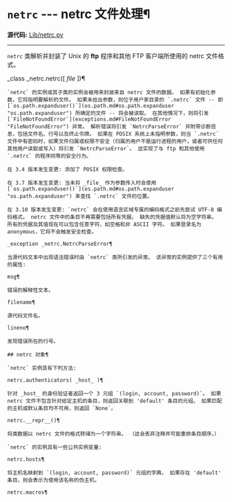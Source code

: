 # `netrc` \--- netrc 文件处理¶

**源代码:** [Lib/netrc.py](https://github.com/python/cpython/tree/3.12/Lib/netrc.py)

* * *

`netrc` 类解析并封装了 Unix 的 **ftp** 程序和其他 FTP 客户端所使用的 netrc 文件格式。

_class _netrc.netrc([ _file_ ])¶

    

~~~
`netrc` 的实例或其子类的实例会被用来封装来自 netrc 文件的数据。 如果有初始化参数，它将指明要解析的文件。 如果未给出参数，则位于用户家目录的 `.netrc` 文件 -- 即 [`os.path.expanduser()`](os.path.md#os.path.expanduser "os.path.expanduser") 所确定的文件 -- 将会被读取。 在其他情况下，则将引发 [`FileNotFoundError`](exceptions.md#FileNotFoundError "FileNotFoundError") 异常。 解析错误将引发 `NetrcParseError` 并附带诊断信息，包括文件名、行号以及终止令牌。 如果在 POSIX 系统上未指明参数，则当 `.netrc` 文件中有密码时，如果文件归属或权限不安全（归属的用户不是运行进程的用户，或者可供任何其他用户读取或写入）将引发 `NetrcParseError`。 这实现了与 ftp 和其他使用 `.netrc` 的程序同等的安全行为。

在 3.4 版本发生变更: 添加了 POSIX 权限检查。

在 3.7 版本发生变更: 当未将 _file_ 作为参数传入时会使用 [`os.path.expanduser()`](os.path.md#os.path.expanduser "os.path.expanduser") 来查找 `.netrc` 文件的位置。

在 3.10 版本发生变更: `netrc` 会在使用语言区域专属的编码格式之前先尝试 UTF-8 编码格式。 netrc 文件中的条目不再需要包括所有凭据。 缺失的凭据值默认将为空字符串。 所有的凭据及其值现在可以包含任意字符，如空格和非 ASCII 字符。 如果登录名为 anonymous，它将不会触发安全检查。

_exception _netrc.NetrcParseError¶
~~~
    

~~~
当源代码文本中出现语法错误时由 `netrc` 类所引发的异常。 该异常的实例提供了三个有用的属性:

msg¶
~~~
    

~~~
错误的解释性文本。

filename¶
~~~
    

~~~
源代码文件名。

lineno¶
~~~
    

~~~
发现错误所在的行号。

## netrc 对象¶

`netrc` 实例具有下列方法:

netrc.authenticators( _host_ )¶
~~~
    

~~~
针对 _host_ 的身份验证者返回一个 3 元组 `(login, account, password)`。 如果 netrc 文件不包含针对给定主机的条目，则返回关联到 'default' 条目的元组。 如果匹配的主机或默认条目均不可用，则返回 `None`。

netrc.__repr__()¶
~~~
    

~~~
将类数据以 netrc 文件的格式转储为一个字符串。 （这会丢弃注释并可能重排条目顺序。）

`netrc` 的实例具有一些公共实例变量:

netrc.hosts¶
~~~
    

~~~
将主机名映射到 `(login, account, password)` 元组的字典。 如果存在 'default' 条目，则会表示为使用该名称的伪主机。

netrc.macros¶
~~~
    

~~~
